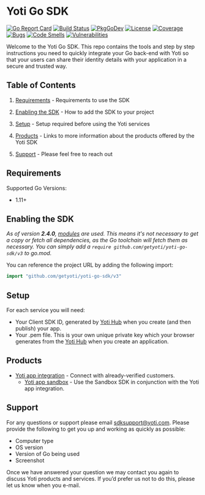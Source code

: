 # Yoti Go SDK

[![Go Report Card](https://goreportcard.com/badge/github.com/getyoti/yoti-go-sdk)](https://goreportcard.com/report/github.com/getyoti/yoti-go-sdk)
[![Build Status](https://travis-ci.com/getyoti/yoti-go-sdk.svg?branch=master)](https://travis-ci.com/getyoti/yoti-go-sdk)
[![PkgGoDev](https://pkg.go.dev/badge/github.com/getyoti/yoti-go-sdk/v3)](https://pkg.go.dev/github.com/getyoti/yoti-go-sdk/v3?tab=doc)
[![License](http://img.shields.io/badge/license-mit-blue.svg?style=flat-square)](https://github.com/getyoti/yoti-go-sdk/blob/master/LICENSE.md)
[![Coverage](https://sonarcloud.io/api/project_badges/measure?project=getyoti%3Ago&metric=coverage)](https://sonarcloud.io/dashboard?id=getyoti%3Ago)
[![Bugs](https://sonarcloud.io/api/project_badges/measure?project=getyoti%3Ago&metric=bugs)](https://sonarcloud.io/dashboard?id=getyoti%3Ago)
[![Code Smells](https://sonarcloud.io/api/project_badges/measure?project=getyoti%3Ago&metric=code_smells)](https://sonarcloud.io/dashboard?id=getyoti%3Ago)
[![Vulnerabilities](https://sonarcloud.io/api/project_badges/measure?project=getyoti%3Ago&metric=vulnerabilities)](https://sonarcloud.io/dashboard?id=getyoti%3Ago)

Welcome to the Yoti Go SDK. This repo contains the tools and step by step instructions you need to quickly integrate your Go back-end with Yoti so that your users can share their identity details with your application in a secure and trusted way.

## Table of Contents

1) [Requirements](#requirements) -
Requirements to use the SDK

1) [Enabling the SDK](#enabling-the-sdk) -
How to add the SDK to your project

1) [Setup](#setup) -
Setup required before using the Yoti services

1) [Products](#products) -
Links to more information about the products offered by the Yoti SDK

1) [Support](#support) -
Please feel free to reach out

## Requirements

Supported Go Versions:
- 1.11+

## Enabling the SDK

_As of version **2.4.0**, [modules](https://github.com/golang/go/wiki/Modules) are used. This means it's not necessary to get a copy or fetch all dependencies, as the Go toolchain will fetch them as necessary. You can simply add a `require github.com/getyoti/yoti-go-sdk/v3` to go.mod._

You can reference the project URL by adding the following import:

```Go
import "github.com/getyoti/yoti-go-sdk/v3"
```

## Setup

For each service you will need:

* Your Client SDK ID, generated by [Yoti Hub](https://hub.yoti.com) when you create (and then publish) your app.
* Your .pem file. This is your own unique private key which your browser generates from the [Yoti Hub](https://hub.yoti.com) when you create an application.

## Products

- [Yoti app integration](_docs/PROFILE.md) - Connect with already-verified customers.
  - [Yoti app sandbox](_docs/PROFILE_SANDBOX.md) - Use the Sandbox SDK in conjunction with the Yoti app integration.

## Support

For any questions or support please email [sdksupport@yoti.com](mailto:sdksupport@yoti.com).
Please provide the following to get you up and working as quickly as possible:

* Computer type
* OS version
* Version of Go being used
* Screenshot

Once we have answered your question we may contact you again to discuss Yoti products and services. If you’d prefer us not to do this, please let us know when you e-mail.
